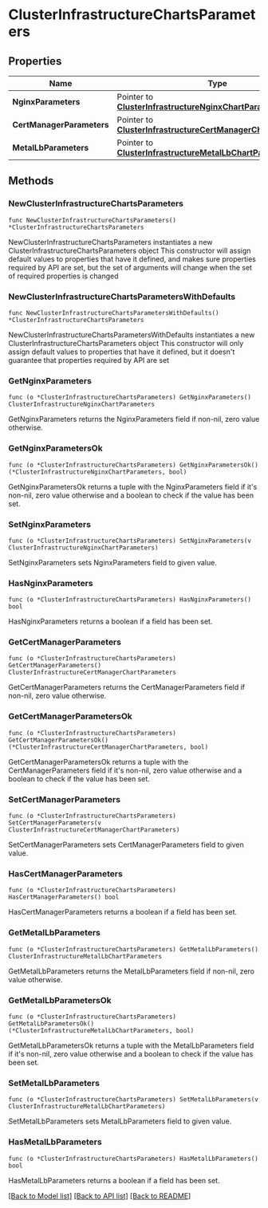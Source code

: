 # ClusterInfrastructureChartsParameters

## Properties

Name | Type | Description | Notes
------------ | ------------- | ------------- | -------------
**NginxParameters** | Pointer to [**ClusterInfrastructureNginxChartParameters**](ClusterInfrastructureNginxChartParameters.md) |  | [optional] 
**CertManagerParameters** | Pointer to [**ClusterInfrastructureCertManagerChartParameters**](ClusterInfrastructureCertManagerChartParameters.md) |  | [optional] 
**MetalLbParameters** | Pointer to [**ClusterInfrastructureMetalLbChartParameters**](ClusterInfrastructureMetalLbChartParameters.md) |  | [optional] 

## Methods

### NewClusterInfrastructureChartsParameters

`func NewClusterInfrastructureChartsParameters() *ClusterInfrastructureChartsParameters`

NewClusterInfrastructureChartsParameters instantiates a new ClusterInfrastructureChartsParameters object
This constructor will assign default values to properties that have it defined,
and makes sure properties required by API are set, but the set of arguments
will change when the set of required properties is changed

### NewClusterInfrastructureChartsParametersWithDefaults

`func NewClusterInfrastructureChartsParametersWithDefaults() *ClusterInfrastructureChartsParameters`

NewClusterInfrastructureChartsParametersWithDefaults instantiates a new ClusterInfrastructureChartsParameters object
This constructor will only assign default values to properties that have it defined,
but it doesn't guarantee that properties required by API are set

### GetNginxParameters

`func (o *ClusterInfrastructureChartsParameters) GetNginxParameters() ClusterInfrastructureNginxChartParameters`

GetNginxParameters returns the NginxParameters field if non-nil, zero value otherwise.

### GetNginxParametersOk

`func (o *ClusterInfrastructureChartsParameters) GetNginxParametersOk() (*ClusterInfrastructureNginxChartParameters, bool)`

GetNginxParametersOk returns a tuple with the NginxParameters field if it's non-nil, zero value otherwise
and a boolean to check if the value has been set.

### SetNginxParameters

`func (o *ClusterInfrastructureChartsParameters) SetNginxParameters(v ClusterInfrastructureNginxChartParameters)`

SetNginxParameters sets NginxParameters field to given value.

### HasNginxParameters

`func (o *ClusterInfrastructureChartsParameters) HasNginxParameters() bool`

HasNginxParameters returns a boolean if a field has been set.

### GetCertManagerParameters

`func (o *ClusterInfrastructureChartsParameters) GetCertManagerParameters() ClusterInfrastructureCertManagerChartParameters`

GetCertManagerParameters returns the CertManagerParameters field if non-nil, zero value otherwise.

### GetCertManagerParametersOk

`func (o *ClusterInfrastructureChartsParameters) GetCertManagerParametersOk() (*ClusterInfrastructureCertManagerChartParameters, bool)`

GetCertManagerParametersOk returns a tuple with the CertManagerParameters field if it's non-nil, zero value otherwise
and a boolean to check if the value has been set.

### SetCertManagerParameters

`func (o *ClusterInfrastructureChartsParameters) SetCertManagerParameters(v ClusterInfrastructureCertManagerChartParameters)`

SetCertManagerParameters sets CertManagerParameters field to given value.

### HasCertManagerParameters

`func (o *ClusterInfrastructureChartsParameters) HasCertManagerParameters() bool`

HasCertManagerParameters returns a boolean if a field has been set.

### GetMetalLbParameters

`func (o *ClusterInfrastructureChartsParameters) GetMetalLbParameters() ClusterInfrastructureMetalLbChartParameters`

GetMetalLbParameters returns the MetalLbParameters field if non-nil, zero value otherwise.

### GetMetalLbParametersOk

`func (o *ClusterInfrastructureChartsParameters) GetMetalLbParametersOk() (*ClusterInfrastructureMetalLbChartParameters, bool)`

GetMetalLbParametersOk returns a tuple with the MetalLbParameters field if it's non-nil, zero value otherwise
and a boolean to check if the value has been set.

### SetMetalLbParameters

`func (o *ClusterInfrastructureChartsParameters) SetMetalLbParameters(v ClusterInfrastructureMetalLbChartParameters)`

SetMetalLbParameters sets MetalLbParameters field to given value.

### HasMetalLbParameters

`func (o *ClusterInfrastructureChartsParameters) HasMetalLbParameters() bool`

HasMetalLbParameters returns a boolean if a field has been set.


[[Back to Model list]](../README.md#documentation-for-models) [[Back to API list]](../README.md#documentation-for-api-endpoints) [[Back to README]](../README.md)



